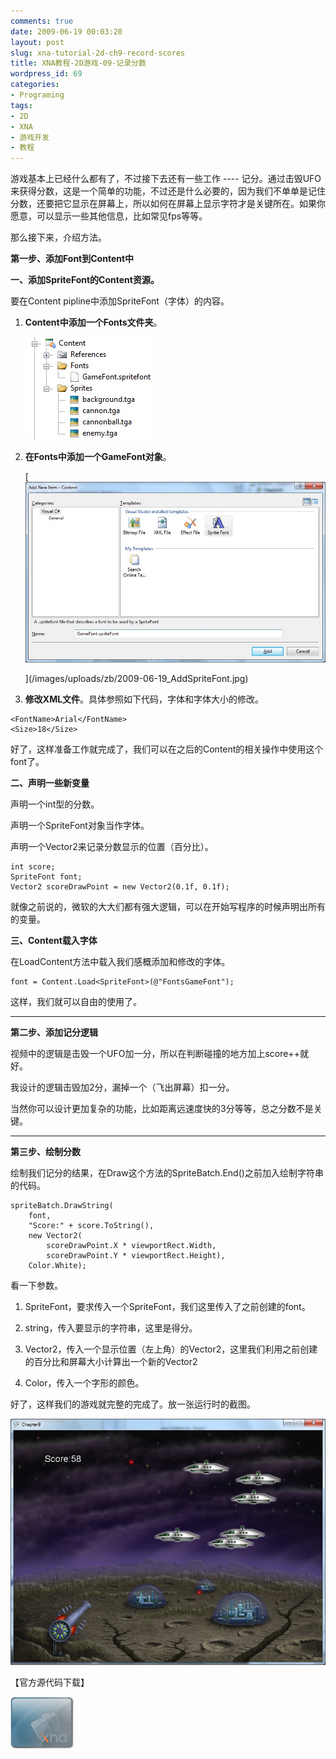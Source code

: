 ```yaml
---
comments: true
date: 2009-06-19 00:03:20
layout: post
slug: xna-tutorial-2d-ch9-record-scores
title: XNA教程-2D游戏-09-记录分数
wordpress_id: 69
categories:
- Programing
tags:
- 2D
- XNA
- 游戏开发
- 教程
---
```





游戏基本上已经什么都有了，不过接下去还有一些工作 ---- 记分。通过击毁UFO来获得分数，这是一个简单的功能，不过还是什么必要的，因为我们不单单是记住分数，还要把它显示在屏幕上，所以如何在屏幕上显示字符才是关键所在。如果你愿意，可以显示一些其他信息，比如常见fps等等。




那么接下来，介绍方法。




**第一步、添加Font到Content中**




**一、添加SpriteFont的Content资源。**




要在Content pipline中添加SpriteFont（字体）的内容。






  1. **Content中添加一个Fonts文件夹**。

		![](/images/uploads/zb/2009-06-19_AddFontToContent.jpg)








  2. **在Fonts中添加一个GameFont对象**。

		[![](/images/uploads/zb/2009-06-19_AddSpriteFont.jpg)







		](/images/uploads/zb/2009-06-19_AddSpriteFont.jpg)


  3. **修改XML文件**。具体参照如下代码，字体和字体大小的修改。


    <FontName>Arial</FontName>
    <Size>18</Size>











好了，这样准备工作就完成了，我们可以在之后的Content的相关操作中使用这个font了。




**二、声明一些新变量**




声明一个int型的分数。




声明一个SpriteFont对象当作字体。




声明一个Vector2来记录分数显示的位置（百分比）。




    int score;
    SpriteFont font;
    Vector2 scoreDrawPoint = new Vector2(0.1f, 0.1f);





就像之前说的，微软的大大们都有强大逻辑，可以在开始写程序的时候声明出所有的变量。




**三、Content载入字体**




在LoadContent方法中载入我们感概添加和修改的字体。




    font = Content.Load<SpriteFont>(@"FontsGameFont");




这样，我们就可以自由的使用了。




* * *







**第二步、添加记分逻辑**




视频中的逻辑是击毁一个UFO加一分，所以在判断碰撞的地方加上score++就好。




我设计的逻辑击毁加2分，漏掉一个（飞出屏幕）扣一分。




当然你可以设计更加复杂的功能，比如距离远速度快的3分等等，总之分数不是关键。




* * *







**第三步、绘制分数**




绘制我们记分的结果，在Draw这个方法的SpriteBatch.End()之前加入绘制字符串的代码。




    spriteBatch.DrawString(
        font,
        "Score:" + score.ToString(),
        new Vector2(
            scoreDrawPoint.X * viewportRect.Width,
            scoreDrawPoint.Y * viewportRect.Height),
        Color.White);





看一下参数。






  1. SpriteFont，要求传入一个SpriteFont，我们这里传入了之前创建的font。


  2. string，传入要显示的字符串，这里是得分。


  3. Vector2，传入一个显示位置（左上角）的Vector2，这里我们利用之前创建的百分比和屏幕大小计算出一个新的Vector2


  4. Color，传入一个字形的颜色。




好了，这样我们的游戏就完整的完成了。放一张运行时的截图。




[![](/images/uploads/zb/2009-06-19_Chapter9_Runtime.jpg)](/images/uploads/zb/2009-06-19_Chapter9_Runtime.jpg)




【官方源代码下载】




[![](/images/uploads/zb/2009-06-12_download_XNA.png)](http://creators.xna.com/downloads/?id=156)
